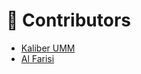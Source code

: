 # 📢 Contributors

- [Kaliber UMM](https://github.com/kaliberumm)
- [Al Farisi](https://github.com/alfarise)